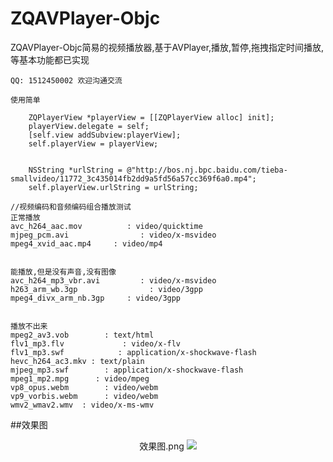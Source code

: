 # ZQAVPlayer-Objc

ZQAVPlayer-Objc简易的视频播放器,基于AVPlayer,播放,暂停,拖拽指定时间播放,等基本功能都已实现

`QQ: 1512450002 欢迎沟通交流`

```
使用简单

    ZQPlayerView *playerView = [[ZQPlayerView alloc] init];
    playerView.delegate = self;
    [self.view addSubview:playerView];
    self.playerView = playerView;


    NSString *urlString = @"http://bos.nj.bpc.baidu.com/tieba-smallvideo/11772_3c435014fb2dd9a5fd56a57cc369f6a0.mp4";
    self.playerView.urlString = urlString;
```

```
//视频编码和音频编码组合播放测试
正常播放
avc_h264_aac.mov          : video/quicktime
mjpeg_pcm.avi                : video/x-msvideo
mpeg4_xvid_aac.mp4     : video/mp4


能播放,但是没有声音,没有图像
avc_h264_mp3_vbr.avi         : video/x-msvideo
h263_arm_wb.3gp                : video/3gpp
mpeg4_divx_arm_nb.3gp     : video/3gpp


播放不出来
mpeg2_av3.vob        : text/html
flv1_mp3.flv             : video/x-flv
flv1_mp3.swf            : application/x-shockwave-flash
hevc_h264_ac3.mkv : text/plain
mjpeg_mp3.swf        : application/x-shockwave-flash
mpeg1_mp2.mpg      : video/mpeg
vp8_opus.webm        : video/webm
vp9_vorbis.webm      : video/webm
wmv2_wmav2.wmv  : video/x-ms-wmv
```

##效果图

<p align="center" >
<span>效果图.png</span>
<img src="视频播放.gif">
</p>
